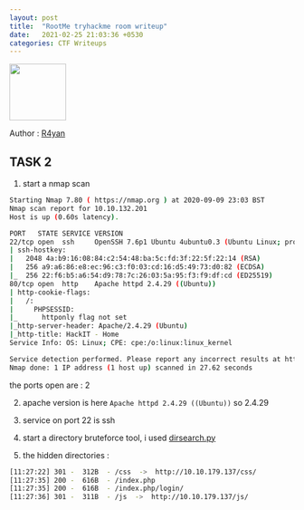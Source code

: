 ```yaml
---
layout: post
title:  "RootMe tryhackme room writeup"
date:   2021-02-25 21:03:36 +0530
categories: CTF Writeups
---
```



<img src="https://i.imgur.com/Wp8VFx7.png" width="100" height="100">

Author : [R4yan](https://tryhackme.com/p/R4yan)

## TASK 2

1) start a nmap scan 
```bash
Starting Nmap 7.80 ( https://nmap.org ) at 2020-09-09 23:03 BST
Nmap scan report for 10.10.132.201
Host is up (0.60s latency).

PORT   STATE SERVICE VERSION
22/tcp open  ssh     OpenSSH 7.6p1 Ubuntu 4ubuntu0.3 (Ubuntu Linux; protocol 2.0)
| ssh-hostkey: 
|   2048 4a:b9:16:08:84:c2:54:48:ba:5c:fd:3f:22:5f:22:14 (RSA)
|   256 a9:a6:86:e8:ec:96:c3:f0:03:cd:16:d5:49:73:d0:82 (ECDSA)
|_  256 22:f6:b5:a6:54:d9:78:7c:26:03:5a:95:f3:f9:df:cd (ED25519)
80/tcp open  http    Apache httpd 2.4.29 ((Ubuntu))
| http-cookie-flags: 
|   /: 
|     PHPSESSID: 
|_      httponly flag not set
|_http-server-header: Apache/2.4.29 (Ubuntu)
|_http-title: HackIT - Home
Service Info: OS: Linux; CPE: cpe:/o:linux:linux_kernel

Service detection performed. Please report any incorrect results at https://nmap.org/submit/ .
Nmap done: 1 IP address (1 host up) scanned in 27.62 seconds
```
the ports open are : 2

2) apache version is here `Apache httpd 2.4.29 ((Ubuntu))` so 2.4.29

3) service on port 22 is ssh

4) start a directory bruteforce tool, i used [dirsearch.py](https://github.com/maurosoria/dirsearch)

5) the hidden directories : 
```bash
[11:27:22] 301 -  312B  - /css  ->  http://10.10.179.137/css/
[11:27:35] 200 -  616B  - /index.php
[11:27:35] 200 -  616B  - /index.php/login/
[11:27:36] 301 -  311B  - /js  ->  http://10.10.179.137/js/
